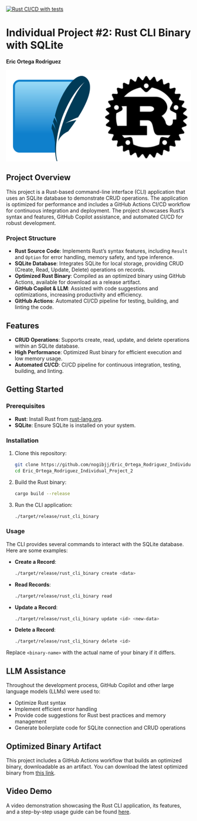 [![Rust CI/CD with tests](https://github.com/nogibjj/Eric_Ortega_Rodriguez_Individual_Project_2/actions/workflows/cicd.yml/badge.svg)](https://github.com/nogibjj/Eric_Ortega_Rodriguez_Individual_Project_2/actions/workflows/cicd.yml)

# Individual Project #2: Rust CLI Binary with SQLite
**Eric Ortega Rodriguez**

![Project Image](image-5.png)

## Project Overview

This project is a Rust-based command-line interface (CLI) application that uses an SQLite database to demonstrate CRUD operations. The application is optimized for performance and includes a GitHub Actions CI/CD workflow for continuous integration and deployment. The project showcases Rust’s syntax and features, GitHub Copilot assistance, and automated CI/CD for robust development.

### Project Structure

- **Rust Source Code**: Implements Rust’s syntax features, including `Result` and `Option` for error handling, memory safety, and type inference.
- **SQLite Database**: Integrates SQLite for local storage, providing CRUD (Create, Read, Update, Delete) operations on records.
- **Optimized Rust Binary**: Compiled as an optimized binary using GitHub Actions, available for download as a release artifact.
- **GitHub Copilot & LLM**: Assisted with code suggestions and optimizations, increasing productivity and efficiency.
- **GitHub Actions**: Automated CI/CD pipeline for testing, building, and linting the code.

## Features

- **CRUD Operations**: Supports create, read, update, and delete operations within an SQLite database.
- **High Performance**: Optimized Rust binary for efficient execution and low memory usage.
- **Automated CI/CD**: CI/CD pipeline for continuous integration, testing, building, and linting.

## Getting Started

### Prerequisites

- **Rust**: Install Rust from [rust-lang.org](https://www.rust-lang.org/).
- **SQLite**: Ensure SQLite is installed on your system.

### Installation

1. Clone this repository:
    ```bash
    git clone https://github.com/nogibjj/Eric_Ortega_Rodriguez_Individual_Project_2
    cd Eric_Ortega_Rodriguez_Individual_Project_2
    ```

2. Build the Rust binary:
    ```bash
    cargo build --release
    ```

3. Run the CLI application:
    ```bash
    ./target/release/rust_cli_binary
    ```

### Usage

The CLI provides several commands to interact with the SQLite database. Here are some examples:

- **Create a Record**:
    ```bash
    ./target/release/rust_cli_binary create <data>
    ```

- **Read Records**:
    ```bash
    ./target/release/rust_cli_binary read
    ```

- **Update a Record**:
    ```bash
    ./target/release/rust_cli_binary update <id> <new-data>
    ```

- **Delete a Record**:
    ```bash
    ./target/release/rust_cli_binary delete <id>
    ```

Replace `<binary-name>` with the actual name of your binary if it differs.

## LLM Assistance

Throughout the development process, GitHub Copilot and other large language models (LLMs) were used to:

- Optimize Rust syntax
- Implement efficient error handling
- Provide code suggestions for Rust best practices and memory management
- Generate boilerplate code for SQLite connection and CRUD operations

## Optimized Binary Artifact

This project includes a GitHub Actions workflow that builds an optimized binary, downloadable as an artifact. You can download the latest optimized binary from [this link](https://github.com/nogibjj/Eric_Ortega_Rodriguez_Individual_Project_2/actions/runs/11674989311/artifacts/2144072759).

## Video Demo

A video demonstration showcasing the Rust CLI application, its features, and a step-by-step usage guide can be found [here](#). 

